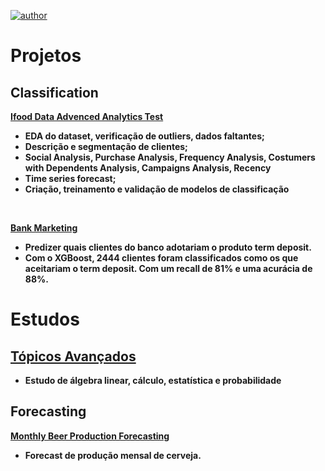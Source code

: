 [![author](https://img.shields.io/badge/author-alysson_guimarães-red.svg)](https://www.linkedin.com/in/guimaraesalysson/)
# Projetos<br>

## Classification
**[Ifood Data Advenced Analytics Test](https://github.com/k3ybladewielder/ifood)**
* **EDA do dataset, verificação de outliers, dados faltantes;**
* **Descrição e segmentação de clientes;**
* **Social Analysis, Purchase Analysis, Frequency Analysis, Costumers with Dependents Analysis, Campaigns Analysis, Recency**
* **Time series forecast;**
* **Criação, treinamento e validação de modelos de classificação**

<br>

**[Bank Marketing](https://github.com/k3ybladewielder/bank_marketing)**
* **Predizer quais clientes do banco adotariam o produto term deposit.**
* **Com o XGBoost, 2444 clientes foram classificados como os que aceitariam o term deposit. Com um recall de 81% e uma acurácia de 88%.**


# Estudos<br>

## [**Tópicos Avançados**](https://github.com/k3ybladewielder/ds_studies)
* **Estudo de álgebra linear, cálculo, estatística e probabilidade**

## **Forecasting**
**[Monthly Beer Production Forecasting](https://github.com/k3ybladewielder/beer)**
* **Forecast de produção mensal de cerveja.**
